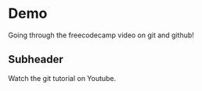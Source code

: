 # Demo

Going through the freecodecamp video on git and github! 

## Subheader

Watch the git tutorial on Youtube.
